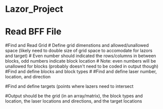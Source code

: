 # Lazor_Project

# Read BFF File
  #Find and Read Grid
    # Define grid dimenstions and allowed/unallowed space (likely need to double size of grid space to accomodate for lazors and target)
      # Even number should indicated the rows/columns in between blocks, odd numbers indicate block location
      # Note: even numbers will be unallowed for blocks (probably doesn't need to be coded in output though)
  #Find and define blocks and block types
    #
  #Find and define laser number, location, and direction

  #Find and define targets (points where lazers need to intersect

  #Output should be the grid (in an array/matrix), the block types and location, the laser locations and directions, and the target locations

# 
